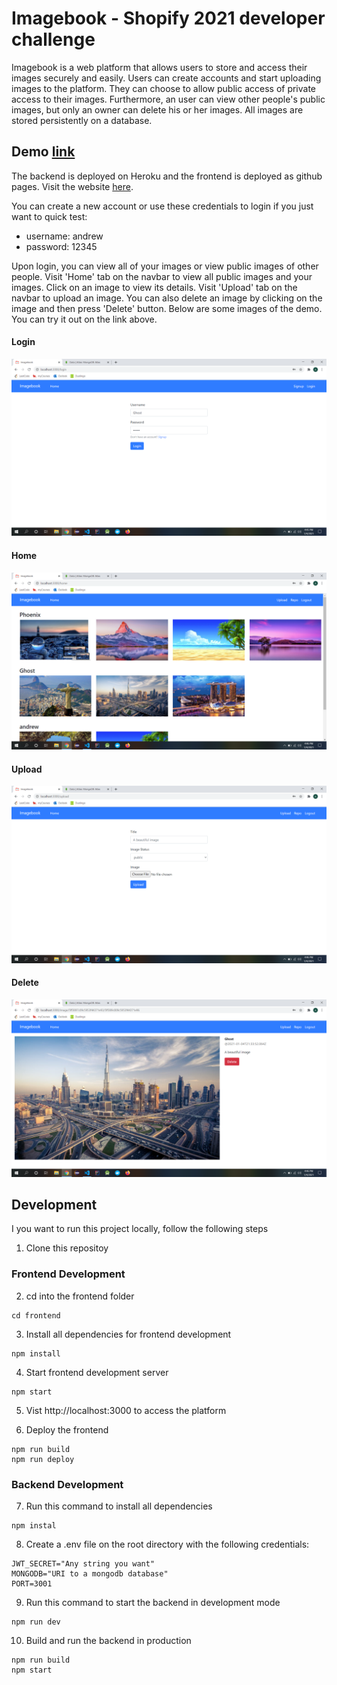 # Imagebook - Shopify 2021 developer challenge

Imagebook is a web platform that allows users to store and access their images securely and easily. Users can create accounts and start uploading images to the platform. They can choose to allow public access of private access to their images. Furthermore, an user can view other people's public images, but only an owner can delete his or her images. All images are stored persistently on a database. 

## Demo [link](https://andrewta999.github.io/Imagebook)

The backend is deployed on Heroku and the frontend is deployed as github pages. Visit the website [here](https://andrewta999.github.io/Imagebook). 

You can create a new account or use these credentials to login if you just want to quick test: 
- username: andrew
- password: 12345 

Upon login, you can view all of your images or view public images of other people. Visit 'Home' tab on the navbar to view all public images and your images. Click on an image to view its details. Visit 'Upload' tab on the navbar to upload an image. You can also delete an image by clicking on the image and then press 'Delete' button. Below are some images of the demo. You can try it out on the link above.

#### Login
![login](https://github.com/andrewta999/Imagebook/blob/master/img/login.png)

#### Home
![home](https://github.com/andrewta999/Imagebook/blob/master/img/home.png)

#### Upload
![upload](https://github.com/andrewta999/Imagebook/blob/master/img/upload.png)

#### Delete
![delete](https://github.com/andrewta999/Imagebook/blob/master/img/delete.png)

## Development

I you want to run this project locally, follow the following steps

1. Clone this repositoy

### Frontend Development
2. cd into the frontend folder
```
cd frontend
```

3. Install all dependencies for frontend development
```
npm install
```

4. Start frontend development server 
```
npm start
```

5. Vist http://localhost:3000 to access the platform

6. Deploy the frontend
```
npm run build
npm run deploy
```

### Backend Development

7. Run this command to install all dependencies
```
npm instal
```

8. Create a .env file on the root directory with the following credentials: 
```
JWT_SECRET="Any string you want"
MONGODB="URI to a mongodb database"
PORT=3001
```

9. Run this command to start the backend in development mode
```
npm run dev
```

10. Build and run the backend in production
```
npm run build
npm start
```

